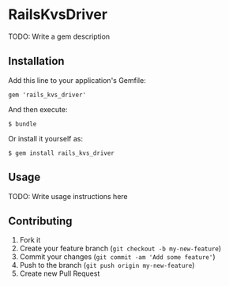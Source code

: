 # RailsKvsDriver

TODO: Write a gem description

## Installation

Add this line to your application's Gemfile:

    gem 'rails_kvs_driver'

And then execute:

    $ bundle

Or install it yourself as:

    $ gem install rails_kvs_driver

## Usage

TODO: Write usage instructions here

## Contributing

1. Fork it
2. Create your feature branch (`git checkout -b my-new-feature`)
3. Commit your changes (`git commit -am 'Add some feature'`)
4. Push to the branch (`git push origin my-new-feature`)
5. Create new Pull Request

